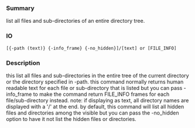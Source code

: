 ### Summary ###

list all files and sub-directories of an entire directory tree.

### IO ###

```[{-path (text)} {-info_frame} {-no_hidden}]/[text] or [FILE_INFO]```

### Description ###

this list all files and sub-directories in the entire tree of the current directory or the directory specified in -path. this command normally returns human readable text for each file or sub-directory that is listed but you can pass -info_frame to make the command return FILE_INFO frames for each file/sub-directory instead. note: if displaying as text, all directory names are displayed with a '/' at the end. by default, this command will list all hidden files and directories among the visible but you can pass the -no_hidden option to have it not list the hidden files or directories.